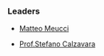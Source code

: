 ### Leaders

* [Matteo Meucci](mailto:matteo.meucci@owasp.org)

* [Prof.Stefano Calzavara](mailto:stefano.calzavara@owasp.org)
